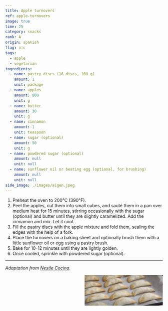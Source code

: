```yaml
---
title: Apple turnovers
ref: apple-turnovers
image: true
time: 25
category: snacks
rank: A
origin: spanish
flag: 🇪🇸
tags:
  - apple
  - vegetarian
ingredients:
  - name: pastry discs (16 discs, 160 g)
    amount: 1
    unit: package
  - name: apples
    amount: 800
    unit: g
  - name: butter
    amount: 30
    unit: g
  - name: cinnamon
    amount: 1
    unit: teaspoon
  - name: sugar (optional)
    amount: 50
    unit: g
  - name: powdered sugar (optional)
    amount: null
    unit: null
  - name: sunflower oil or beating egg (optional, for brushing)
    amount: null
    unit: null
side_image: ./images/aigen.jpeg
---
```


1. Preheat the oven to 200°C (390°F).
2. Peel the apples, cut them into small cubes, and sauté them in a pan over medium heat for 15 minutes, stirring occasionally with the sugar (optional) and butter until they are slightly caramelized. Add the cinnamon and mix. Let it cool.
3. Fill the pastry discs with the apple mixture and fold them, sealing the edges with the help of a fork.
4. Place the turnovers on a baking sheet and optionally brush them with a little sunflower oil or egg using a pastry brush.
5. Bake for 10-12 minutes until they are lightly golden.
6. Once cooled, sprinkle with powdered sugar (optional).

---

_Adaptation from [Nestle Cocina](https://www.nestlecocina.es/receta/empanadillas-de-manzana-con-canela)._

<img src="images/apple_turnovers.png" style="width:250px; float:right;"/>